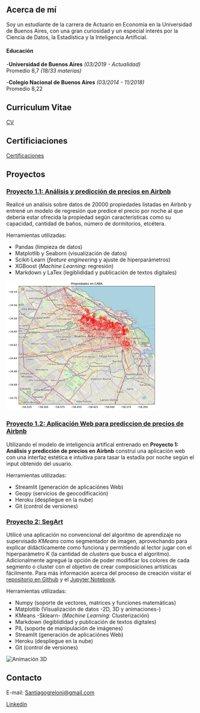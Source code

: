 ## Acerca de mí

Soy un estudiante de la carrera de Actuario en Economía en la Universidad de Buenos Aires, con una gran curiosidad y un especial interés por la Ciencia de Datos, la Estadística y la Inteligencia Artificial. 

#### Educación

-**Universidad de Buenos Aires** *(03/2019 - Actualidad)*   
Promedio 8,7 *(18/33 materias)*


-**Colegio Nacional de Buenos Aires** *(03/2014 - 11/2018)*  
Promedio 8,22 


## Curriculum Vitae

[CV](https://drive.google.com/file/d/1et4YOYs3aJySvBQDTHJUBVC_vf2R_G4x/view?usp=sharing)


## Certificiaciones
[Certificaciones](Certificaciones)

## Proyectos

### [Proyecto 1.1:  Análisis y predicción de precios en Airbnb](https://github.com/SGreloni/prediccion-precios-Airbnb/blob/master/Predictor%20de%20precios%20de%20Airbnb%20.ipynb)

Realicé un análisis sobre datos de 20000 propiedades listadas en Airbnb y entrené un modelo de regresión que predice el precio por noche al que debería estar ofrecida la propiedad según características como su capacidad, cantidad de baños, número de dormitorios, etcétera.

Herramientas utilizadas:
* Pandas (limpieza de datos)
* Matplotlib y Seaborn (visualización de datos)
* Scikit-Learn (*feature engineering* y ajuste de hiperparámetros)
* XGBoost (*Machine Learning*: regresión)
* Markdown y LaTex (legiblididad y publicación de textos digitales)

![Disposición de propiedades de Airbnb en CABA](Proyectos%20(img)/Mapa%20airbnb.png)

### [Proyecto 1.2:  Aplicación Web para prediccion de precios de Airbnb](https://shielded-journey-46084.herokuapp.com/)

Utilizando el modelo de inteligencia artifical entrenado en **Proyecto 1: Análisis y predicción de precios en Airbnb** construí una aplicación web con una interfaz estética e intuitiva para tasar la estadía por noche según el input obtenido del usuario.

Herramientas utilizadas:
* Streamlit (generación de aplicaciónes Web)
* Geopy (servicios de geocodificación)
* Heroku (despliegue en la nube)
* Git (control de versiones)

### [Proyecto 2: SegArt](https://peaceful-beyond-41898.herokuapp.com/)

Utilicé una aplicación no convencional del algoritmo de aprendizaje no supervisado *KMeans* como segmentador de imagen, aprovechando para explicar didácticamente como funciona y permitiendo al lector jugar con el hiperparámetro K (la cantidad de *clusters* que busca el algoritmo). Adicionalmente agregué la opción de poder modificar los colores de cada segmento o cluster con el objetivo de crear composiciones artísticas fácilmente. Para más información acerca del proceso de creación visitar el [repositorio en Github](https://github.com/SGreloni/segart) y el [Jupyter Notebook](https://github.com/SGreloni/segart/blob/master/SegArt.ipynb).

Herramientas utilizadas:
* Numpy (soporte de vectores, matrices y funciones matemáticas)
* Matplotlib (Visualización de datos -2D, 3D y animaciones-)
* KMeans -Sklearn- (*Machine Learning*: Clusterización)
* Markdown (legiblididad y publicación de textos digitales)
* PIL (soporte de manipulación de imágenes)
* Streamlit (generación de aplicaciónes Web)
* Heroku (despliegue en la nube)
* Git (control de versiones)

![Animación 3D](Proyectos%20(img)/rotation.gif)

## Contacto

E-mail: Santiagogreloni@gmail.com

[Linkedin](https://www.linkedin.com/in/santiago-greloni-4892a9196) 


